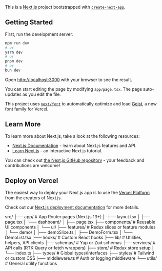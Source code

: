 This is a [Next.js](https://nextjs.org) project bootstrapped with [`create-next-app`](https://nextjs.org/docs/app/api-reference/cli/create-next-app).

## Getting Started

First, run the development server:

```bash
npm run dev
# or
yarn dev
# or
pnpm dev
# or
bun dev
```

Open [http://localhost:3000](http://localhost:3000) with your browser to see the result.

You can start editing the page by modifying `app/page.tsx`. The page auto-updates as you edit the file.

This project uses [`next/font`](https://nextjs.org/docs/app/building-your-application/optimizing/fonts) to automatically optimize and load [Geist](https://vercel.com/font), a new font family for Vercel.

## Learn More

To learn more about Next.js, take a look at the following resources:

- [Next.js Documentation](https://nextjs.org/docs) - learn about Next.js features and API.
- [Learn Next.js](https://nextjs.org/learn) - an interactive Next.js tutorial.

You can check out [the Next.js GitHub repository](https://github.com/vercel/next.js) - your feedback and contributions are welcome!

## Deploy on Vercel

The easiest way to deploy your Next.js app is to use the [Vercel Platform](https://vercel.com/new?utm_medium=default-template&filter=next.js&utm_source=create-next-app&utm_campaign=create-next-app-readme) from the creators of Next.js.

Check out our [Next.js deployment documentation](https://nextjs.org/docs/app/building-your-application/deploying) for more details.


src/
├── app/                         # App Router pages (Next.js 13+)
│   ├── layout.tsx
│   ├── page.tsx
│   └── dashboard/
│       ├── page.tsx
├── components/                  # Reusable UI components
│   └── ui/
├── features/                    # Redux slices or feature modules
│   └── demo/
│       ├── demoSlice.ts
│       ├── DemoForm.tsx
│       └── DemoList.tsx
├── hooks/                       # Custom React hooks
├── lib/                         # Utilities, helpers, API clients
├── schemas/                     # Yup or Zod schemas
├── services/                    # API calls (RTK Query or fetch wrappers)
├── store/                       # Redux store setup
│   └── index.ts
├── types/                       # Global types/interfaces
├── styles/                      # Tailwind or custom CSS
├── middleware.ts                # Auth or logging middleware
└── utils/                       # General utility functions

